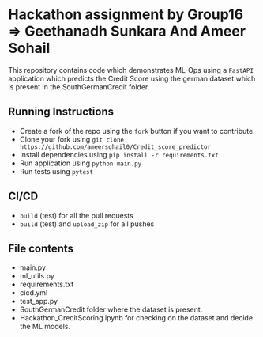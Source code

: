 # Hackathon assignment by Group16 => Geethanadh Sunkara And Ameer Sohail

This repository contains code which demonstrates ML-Ops using a `FastAPI` application which predicts the Credit Score using the german dataset which is present in the SouthGermanCredit folder.

## Running Instructions
- Create a fork of the repo using the `fork` button if you want to contribute.
- Clone your fork using `git clone https://github.com/ameersohail0/Credit_score_predictor`
- Install dependencies using `pip install -r requirements.txt`
- Run application using `python main.py`
- Run tests using `pytest`

## CI/CD
- `build` (test) for all the pull requests
- `build` (test) and `upload_zip` for all pushes

## File contents
- main.py 
- ml_utils.py
- requirements.txt
- cicd.yml
- test_app.py
- SouthGermanCredit folder where the dataset is present.
- Hackathon_CreditScoring.ipynb for checking on the dataset and decide the ML models.
